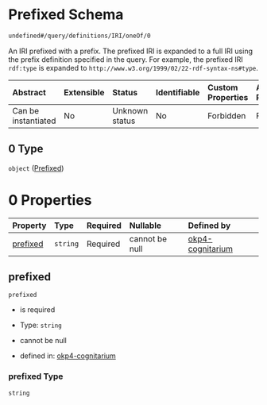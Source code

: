 # Prefixed Schema

```txt
undefined#/query/definitions/IRI/oneOf/0
```

An IRI prefixed with a prefix. The prefixed IRI is expanded to a full IRI using the prefix definition specified in the query. For example, the prefixed IRI `rdf:type` is expanded to `http://www.w3.org/1999/02/22-rdf-syntax-ns#type`.

| Abstract            | Extensible | Status         | Identifiable | Custom Properties | Additional Properties | Access Restrictions | Defined In                                                                     |
| :------------------ | :--------- | :------------- | :----------- | :---------------- | :-------------------- | :------------------ | :----------------------------------------------------------------------------- |
| Can be instantiated | No         | Unknown status | No           | Forbidden         | Forbidden             | none                | [okp4-cognitarium.json\*](schema/okp4-cognitarium.json "open original schema") |

## 0 Type

`object` ([Prefixed](okp4-cognitarium-querymsg-definitions-iri-oneof-prefixed.md))

# 0 Properties

| Property              | Type     | Required | Nullable       | Defined by                                                                                                                                                         |
| :-------------------- | :------- | :------- | :------------- | :----------------------------------------------------------------------------------------------------------------------------------------------------------------- |
| [prefixed](#prefixed) | `string` | Required | cannot be null | [okp4-cognitarium](okp4-cognitarium-querymsg-definitions-iri-oneof-prefixed-properties-prefixed.md "undefined#/query/definitions/IRI/oneOf/0/properties/prefixed") |

## prefixed



`prefixed`

*   is required

*   Type: `string`

*   cannot be null

*   defined in: [okp4-cognitarium](okp4-cognitarium-querymsg-definitions-iri-oneof-prefixed-properties-prefixed.md "undefined#/query/definitions/IRI/oneOf/0/properties/prefixed")

### prefixed Type

`string`
